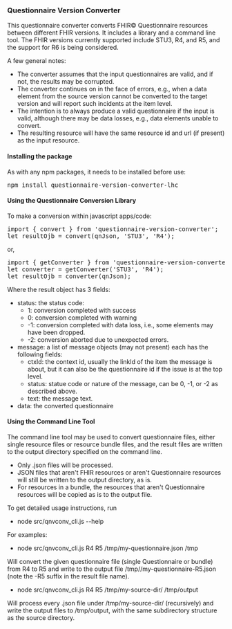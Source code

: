 ### Questionnaire Version Converter

This questionnaire converter converts FHIR&copy; Questionnaire resources between different FHIR versions. 
It includes a library and a command line tool. The FHIR versions currently supported include STU3, R4, and R5, 
and the support for R6 is being considered.

A few general notes:
- The converter assumes that the input questionnaires are valid, and if not, the results may be corrupted.
- The converter continues on in the face of errors, e.g., when a data element from the source version 
  cannot be converted to the target version and will report such incidents at the item level.
- The intention is to always produce a valid questionnaire if the input is valid, although
  there may be data losses, e.g., data elements unable to convert.
- The resulting resource will have the same resource id and url (if present) as the input resource.

#### Installing the package
As with any npm packages, it needs to be installed before use:
<pre>npm install questionnaire-version-converter-lhc</pre>

#### Using the Questionnaire Conversion Library
To make a conversion within javascript apps/code: 
<pre>
import { convert } from 'questionnaire-version-converter';
let resultOjb = convert(qnJson, 'STU3', 'R4');
</pre>
or,
<pre>
import { getConverter } from 'questionnaire-version-converter';
let converter = getConverter('STU3', 'R4');
let resultOjb = converter(qnJson);
</pre>
Where the result object has 3 fields:
- status: the status code:
  - 1: conversion completed with success
  - 0: conversion completed with warning 
  - -1: conversion completed with data loss, i.e., some elements may have been dropped. 
  - -2: conversion aborted due to unexpected errors. 
- message: a list of message objects (may not present) each has the following fields:
  - ctxId: the context id, usually the linkId of the item the message is about, but it can also be
    the questionnaire id if the issue is at the top level.
  - status: statue code or nature of the message, can be 0, -1, or -2 as described above.
  - text: the message text.
- data: the converted questionnaire


#### Using the Command Line Tool
The command line tool may be used to convert questionnaire files, either single resource files or 
resource bundle files, and the result files are written to the output directory specified on the
command line.
- Only .json files will be processed.
- JSON files that aren't FHIR resources or aren't Questionnaire resources will still be written to the
  output directory, as is.
- For resources in a bundle, the resources that aren't Questionnaire resources will be copied as is
  to the output file.


To get detailed usage instructions, run
- node src/qnvconv_cli.js --help

For examples:
- node src/qnvconv_cli.js R4 R5 /tmp/my-questionnaire.json /tmp

Will convert the given questionnaire file (single Questionnaire or bundle) from R4 to R5 and write to the
output file /tmp//my-questionnaire-R5.json (note the -R5 suffix in the result file name).

- node src/qnvconv_cli.js R4 R5 /tmp/my-source-dir/ /tmp/output

Will process every .json file under /tmp/my-source-dir/ (recursively) and write the output
files to /tmp/output, with the same subdirectory structure as the source directory.
